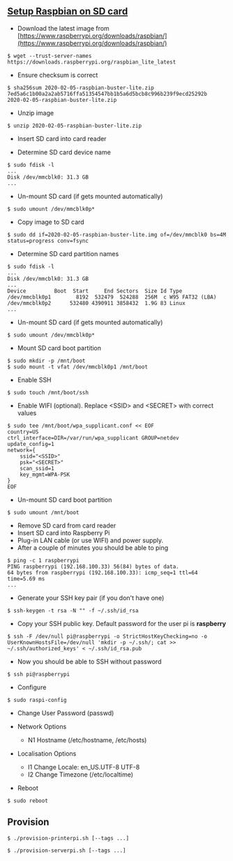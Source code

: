 ## [Setup Raspbian on SD card](https://www.raspberrypi.org/documentation/installation/installing-images/linux.md)

* Download the latest image from [https://www.raspberrypi.org/downloads/raspbian/](https://www.raspberrypi.org/downloads/raspbian/)
```
$ wget --trust-server-names https://downloads.raspberrypi.org/raspbian_lite_latest
```

* Ensure checksum is correct
```
$ sha256sum 2020-02-05-raspbian-buster-lite.zip
7ed5a6c1b00a2a2ab5716ffa51354547bb1b5a6d5bcb8c996b239f9ecd25292b  2020-02-05-raspbian-buster-lite.zip
```

* Unzip image
```
$ unzip 2020-02-05-raspbian-buster-lite.zip
```

* Insert SD card into card reader

* Determine SD card device name
```
$ sudo fdisk -l
...
Disk /dev/mmcblk0: 31.3 GB
...
```

* Un-mount SD card (if gets mounted automatically)
```
$ sudo umount /dev/mmcblk0p*
```

* Copy image to SD card
```
$ sudo dd if=2020-02-05-raspbian-buster-lite.img of=/dev/mmcblk0 bs=4M status=progress conv=fsync
```

* Determine SD card partition names
```
$ sudo fdisk -l
...
Disk /dev/mmcblk0: 31.3 GB
...
Device         Boot  Start     End Sectors  Size Id Type
/dev/mmcblk0p1        8192  532479  524288  256M  c W95 FAT32 (LBA)
/dev/mmcblk0p2      532480 4390911 3858432  1.9G 83 Linux
...
```

* Un-mount SD card (if gets mounted automatically)
```
$ sudo umount /dev/mmcblk0p*
```

* Mount SD card boot partition
```
$ sudo mkdir -p /mnt/boot
$ sudo mount -t vfat /dev/mmcblk0p1 /mnt/boot
```

* Enable SSH
```
$ sudo touch /mnt/boot/ssh
```

* Enable WIFI (optional). Replace \<SSID\> and \<SECRET\> with correct values
```
$ sudo tee /mnt/boot/wpa_supplicant.conf << EOF
country=US
ctrl_interface=DIR=/var/run/wpa_supplicant GROUP=netdev
update_config=1
network={
    ssid="<SSID>"
    psk="<SECRET>"
    scan_ssid=1
    key_mgmt=WPA-PSK
}
EOF
```

* Un-mount SD card boot partition
```
$ sudo umount /mnt/boot
```

* Remove SD card from card reader
* Insert SD card into Raspberry Pi
* Plug-in LAN cable (or use WIFI) and power supply.
* After a couple of minutes you should be able to ping
```
$ ping -c 1 raspberrypi
PING raspberrypi (192.168.100.33) 56(84) bytes of data.
64 bytes from raspberrypi (192.168.100.33): icmp_seq=1 ttl=64 time=5.69 ms
...
```

* Generate your SSH key pair (if you don't have one)
```
$ ssh-keygen -t rsa -N "" -f ~/.ssh/id_rsa
```

* Copy your SSH public key. Default password for the user pi is **raspberry**
```
$ ssh -F /dev/null pi@raspberrypi -o StrictHostKeyChecking=no -o UserKnownHostsFile=/dev/null 'mkdir -p ~/.ssh/; cat >> ~/.ssh/authorized_keys' < ~/.ssh/id_rsa.pub
```

* Now you should be able to SSH without password
```
$ ssh pi@raspberrypi
```

* Configure
```
$ sudo raspi-config
```
  * Change User Password (passwd)
  * Network Options
    * N1 Hostname (/etc/hostname, /etc/hosts)
  * Localisation Options
    * I1 Change Locale: en_US.UTF-8 UTF-8
    * I2 Change Timezone (/etc/localtime)

* Reboot
```
$ sudo reboot
```

## Provision

```
$ ./provision-printerpi.sh [--tags ...]

```
```
$ ./provision-serverpi.sh [--tags ...]
```

